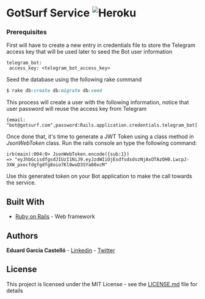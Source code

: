 # GotSurf Service ![Heroku](http://heroku-badges.herokuapp.com/?app=got-surf-service&root=/)

### Prerequisites

First will have to create a new entry in credentials file to store the Telegram access key that will be used later to seed the Bot user information
```
telegram_bot:
 access_key: <telegram_bot_access_key>
```

Seed the database using the following rake command
```ruby
$ rake db:create db:migrate db:seed
```

This process will create a user with the following information, notice that user password will reuse the access key from Telegram 
```
{email: "bot@gotsurf.com",password:Rails.application.credentials.telegram_bot[:access_key]}
```

Once done that, it's time to generate a JWT Token using a class method in _JsonWebToken_ class.
Run the rails console an type the following command:
```
irb(main):004:0> JsonWebToken.encode({sub:1})
=> "eyJhbGcisdfgsdJIUzI1NiJ9.eyJzdWIiOjEsdfsdsdszNjAxOTAzOH0.LwcpJ-3XW_pxocfdgfgdfg8oio7Kl0wuD3SYa60xcM"
```
Use this generated token on your Bot application to make the call towards the service.

## Built With

* [Ruby on Rails](https://rubyonrails.org/) - Web framework


## Authors

**Eduard Garcia Castelló** - [Linkedin](https://www.linkedin.com/in/eduard-garcia-castello/) - [Twitter](https://twitter.com/egarciacastello)

## License

This project is licensed under the MIT License - see the [LICENSE.md](LICENSE.md) file for details


